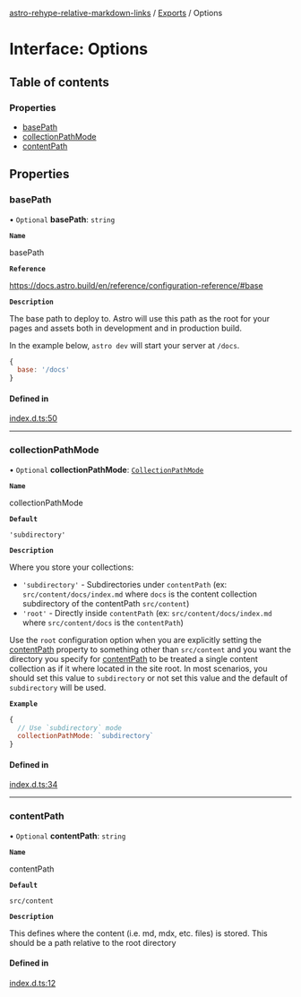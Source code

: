 [astro-rehype-relative-markdown-links](../README.md) / [Exports](../modules.md) / Options

# Interface: Options

## Table of contents

### Properties

- [basePath](Options.md#basepath)
- [collectionPathMode](Options.md#collectionpathmode)
- [contentPath](Options.md#contentpath)

## Properties

### basePath

• `Optional` **basePath**: `string`

**`Name`**

basePath

**`Reference`**

https://docs.astro.build/en/reference/configuration-reference/#base

**`Description`**

The base path to deploy to. Astro will use this path as the root for your pages and assets both in development and in production build.

In the example below, `astro dev` will start your server at `/docs`.

```js
{
  base: '/docs'
}
```

#### Defined in

[index.d.ts:50](https://github.com/vernak2539/astro-rehype-relative-markdown-links/blob/a0f4de82b38194c261e9313aeab5a4efe08e34b0/src/index.d.ts#L50)

___

### collectionPathMode

• `Optional` **collectionPathMode**: [`CollectionPathMode`](../modules.md#collectionpathmode)

**`Name`**

collectionPathMode

**`Default`**

`'subdirectory'`

**`Description`**

Where you store your collections:
  - `'subdirectory'` - Subdirectories under `contentPath` (ex: `src/content/docs/index.md` where `docs` is the content collection subdirectory of the contentPath `src/content`)
  - `'root'` - Directly inside `contentPath` (ex: `src/content/docs/index.md` where `src/content/docs` is the `contentPath`)

Use the `root` configuration option when you are explicitly setting the [contentPath](Options.md#contentpath) property to something other than `src/content` and you want the directory you specify
for [contentPath](Options.md#contentpath) to be treated a single content collection as if it where located in the site root.  In most scenarios, you should set this value to `subdirectory` or not
set this value and the default of `subdirectory` will be used.

**`Example`**

```js
{
  // Use `subdirectory` mode
  collectionPathMode: `subdirectory`
}
```

#### Defined in

[index.d.ts:34](https://github.com/vernak2539/astro-rehype-relative-markdown-links/blob/a0f4de82b38194c261e9313aeab5a4efe08e34b0/src/index.d.ts#L34)

___

### contentPath

• `Optional` **contentPath**: `string`

**`Name`**

contentPath

**`Default`**

`src/content`

**`Description`**

This defines where the content (i.e. md, mdx, etc. files) is stored. This should be a path relative to the root directory

#### Defined in

[index.d.ts:12](https://github.com/vernak2539/astro-rehype-relative-markdown-links/blob/a0f4de82b38194c261e9313aeab5a4efe08e34b0/src/index.d.ts#L12)
